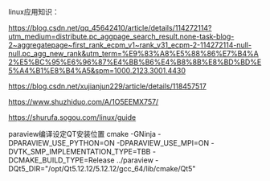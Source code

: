 linux应用知识：

https://blog.csdn.net/qq_45642410/article/details/114272114?utm_medium=distribute.pc_aggpage_search_result.none-task-blog-2~aggregatepage~first_rank_ecpm_v1~rank_v31_ecpm-2-114272114-null-null.pc_agg_new_rank&utm_term=%E9%83%A8%E5%88%86%E7%B4%A2%E5%BC%95%E6%96%87%E4%BB%B6%E4%B8%8B%E8%BD%BD%E5%A4%B1%E8%B4%A5&spm=1000.2123.3001.4430


https://blog.csdn.net/xujianjun229/article/details/118457517

https://www.shuzhiduo.com/A/1O5EEMX757/

https://shurufa.sogou.com/linux/guide

paraview编译设定QT安装位置
cmake -GNinja -DPARAVIEW_USE_PYTHON=ON -DPARAVIEW_USE_MPI=ON -DVTK_SMP_IMPLEMENTATION_TYPE=TBB -DCMAKE_BUILD_TYPE=Release ../paraview -DQt5_DIR="/opt/Qt5.12.12/5.12.12/gcc_64/lib/cmake/Qt5"
